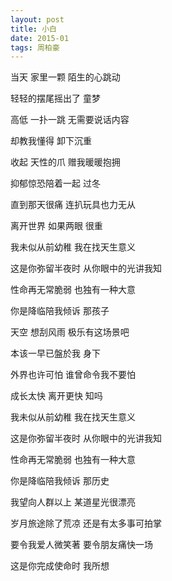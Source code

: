 ```yaml
---
layout: post
title: 小白
date: 2015-01 
tags: 周柏豪  
---
```


当天 家里一颗 陌生的心跳动

轻轻的摆尾摇出了 童梦

高低 一扑一跳 无需要说话内容

却教我懂得 卸下沉重

收起 天性的爪 赠我暖暖抱拥

抑郁惊恐陪着一起 过冬

直到那天很痛 连扒玩具也力无从

离开世界 如果两眼 很重

我未似从前幼稚 我在找天生意义

这是你弥留半夜时 从你眼中的光讲我知

性命再无常脆弱 也独有一种大意

你是降临陪我倾诉 那孩子

天空 想刮风雨 极乐有这场景吧

本该一早已盤於我 身下

外界也许可怕 谁曾命令我不要怕

成长太快 离开更快 知吗

我未似从前幼稚 我在找天生意义

这是你弥留半夜时 从你眼中的光讲我知

性命再无常脆弱 也独有一种大意

你是降临陪我倾诉 那历史

我望向人群以上 某道星光很漂亮

岁月旅途除了荒凉 还是有太多事可拍掌

要令我爱人微笑著 要令朋友痛快一场

这是你完成使命时 我所想


